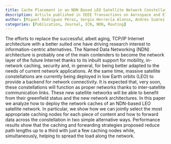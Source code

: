 ```yaml
---
title: Cache Placement in an NDN Based LEO Satellite Network Constellation
description: Article published in IEEE Transactions on Aerospace and Electronic Systems
author: [Miguel Rodríguez Pérez, Sergio Herrería Alonso, Andrés Suárez González, José Carlos López Ardao, Raúl F. Rodríguez Rubio]
categories: [Publication, Journal, ICN, NDN, Routing]
---
```

The efforts to replace the successful, albeit aging, TCP/IP Internet architecture with a better suited one have driving research interest to information-centric alternatives. The Named Data Networking (NDN) architecture is probably one of the main contenders to become the network layer of the future Internet thanks to its inbuilt support for mobility, in-network caching, security and, in general, for being better adapted to the needs of current network applications. At the same time, massive satellite constellations are currently being deployed in low Earth orbits (LEO) to provide a backend for network connectivity. It is expected that, very soon, these constellations will function as proper networks thanks to inter-satellite communication links. These new satellite networks will be able to benefit from their greenfield status and the new network architectures. In this paper we analyze how to deploy the network caches of an NDN-based LEO satellite network. In particular, we show how we can jointly select the most appropriate caching nodes for each piece of content and how to forward data across the constellation in two simple alternative ways. Performance results show that the caching and forwarding strategies proposed reduce path lengths up to a third with just a few caching nodes while, simultaneously, helping to spread the load along the network.

